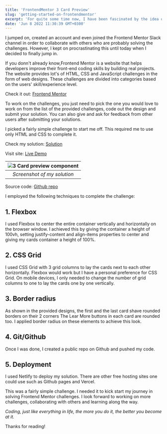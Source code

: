 ```yaml
---
title: 'FrontendMentor 3 Card Preview'
slug: 'getting-started-on-frontendmentor'
excerpt: 'For quite some time now, I have been fascinated by the idea of working on Frontend Mentor challenges during my free time. I really love Frontend development and I always enjoy turning designs to real products.'
date: 'Jun 8 2022 11:30:39 GMT+0300'
---
```


I jumped on, created an account and even joined the  Frontend Mentor Slack channel in order to collaborate  with others who are probably solving the challenges. However, I kept on procrastinating this until today when I decided to finally jump in.

If you donn't already know,Frontend Mentor is a website that helps developers improve their front-end coding skills by building real projects. The website provides lot's of HTML, CSS and JavaScript challenges in the form of web designs. These challenges are divided into categories based on the users' skill/experience level.

Check it out: [Frontend Mentor](https://www.frontendmentor.io/)

To work on the challenges, you just need to pick the one you would love to work on from the list of the provided challenges, code out the design and submit
your solution. You can also give and ask for feedback from other users after submitting your solutions.

I picked a fairly simple challenge to start me off. This required me to use only HTML and CSS to complete it. 

Check my solution: [Solution](https://www.frontendmentor.io/solutions/3-card-preview-component-Sd4MTvNrep)

Visit site: [Live Demo](https://comforting-malabi-2854fe.netlify.app/) 

| ![3 Card preview component](/images/posts/frontend-mentor3-card.png) |
|:--:| 
| *Screenshot of my solution* |

Source code: [Github repo](https://github.com/alekskimeu/frontendmentor-3-column-card)

I employed the following techniques to complete the challenge:

## 1. Flexbox

I used Flexbox to center the entire container vertically and horizontally on the browser window. I achieved this by giving the container a height of 100vh, setting justify-content and align-items properties to center and giving my cards container a height of 100%.

## 2. CSS Grid

I used CSS Grid with 3 grid columns to lay the cards next to each other horizontally. Flexbox would work but I have a personal preference for CSS Grid. On mobile devices, I only needed to change the number of grid columns to one to lay the cards one by one vertically.

## 3. Border radius

As shown in the provided designs, the first and the last card shave rounded borders on their 2 corners The Lear More buttons in each card are rounded too. I applied border radius on these elements to achieve this look.

##  4. Git/Github

Once I was done, I created a public repo on Github and pushed my code.


##  5. Deployment

I used Netlify to deploy my solution. There are other free hosting sites one could use such as Github pages and Vercel.

This was a fairly simple challenge. I needed it to kick start my journey in solving Frontend Mentor challenges. I look forward to working on more challenges, collaborating with others and learning along the way.

*Coding, just like everything in life, the more you do it, the better you become at it.*

Thanks for reading!